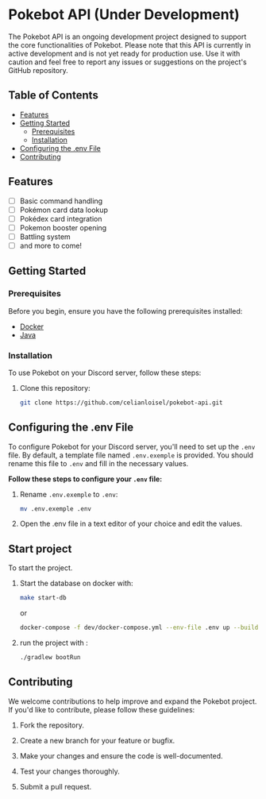 # Pokebot API (Under Development)

The Pokebot API is an ongoing development project designed to support the core functionalities of Pokebot. Please note
that this API is currently in active development and is not yet ready for production use. Use it with caution and feel
free to report any issues or suggestions on the project's GitHub repository.

## Table of Contents

- [Features](#features)
- [Getting Started](#getting-started)
  - [Prerequisites](#prerequisites)
  - [Installation](#installation)
- [Configuring the .env File](#configuring-the-env-file)
- [Contributing](#contributing)

## Features

- [ ] Basic command handling
- [ ] Pokémon card data lookup
- [ ] Pokédex card integration
- [ ] Pokemon booster opening
- [ ] Battling system
- [ ] and more to come!

## Getting Started

### Prerequisites

Before you begin, ensure you have the following prerequisites installed:

- [Docker](https://www.docker.com/products/docker-desktop/)
- [Java](https://www.java.com/fr/)

### Installation

To use Pokebot on your Discord server, follow these steps:

1. Clone this repository:

   ```sh
   git clone https://github.com/celianloisel/pokebot-api.git

## Configuring the .env File

To configure Pokebot for your Discord server, you'll need to set up the `.env` file. By default, a template file
named `.env.exemple` is provided. You should rename this file to `.env` and fill in the necessary values.

**Follow these steps to configure your `.env` file:**

1. Rename `.env.exemple` to `.env`:

   ```sh
   mv .env.exemple .env

2. Open the .env file in a text editor of your choice and edit the values.

## Start project

To start the project.

1. Start the database on docker with: 
   ```sh
   make start-db
   ```
   
   or
   
   ```sh
   docker-compose -f dev/docker-compose.yml --env-file .env up --build --detach
   ```

2. run the project with :
    ```sh
   ./gradlew bootRun

## Contributing

We welcome contributions to help improve and expand the Pokebot project. If you'd like to contribute, please follow
these guidelines:

1. Fork the repository.

2. Create a new branch for your feature or bugfix.

3. Make your changes and ensure the code is well-documented.

4. Test your changes thoroughly.

5. Submit a pull request.

